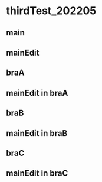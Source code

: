 # thirdTest_202205

## main

## mainEdit
## braA

## mainEdit in braA
## braB

## mainEdit in braB
## braC

## mainEdit in braC
